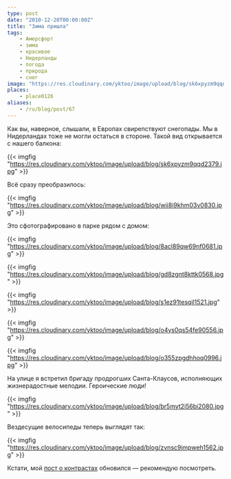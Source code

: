 ```yaml
---
type: post
date: "2010-12-20T00:00:00Z"
title: "Зима пришла"
tags:
    - Амерсфорт
    - зима
    - красивое
    - Нидерланды
    - погода
    - природа
    - снег
image: "https://res.cloudinary.com/yktoo/image/upload/blog/sk6xpyzm9qqd2379.jpg"
places:
    - place0126
aliases:
    - /ru/blog/post/67
---
```


Как вы, наверное, слышали, в Европах свирепствуют снегопады. Мы в Нидерландах тоже не могли остаться в стороне. Такой вид открывается с нашего балкона:

{{< imgfig "https://res.cloudinary.com/yktoo/image/upload/blog/sk6xpyzm9qqd2379.jpg" >}}

<!--more-->

Всё сразу преобразилось:

{{< imgfig "https://res.cloudinary.com/yktoo/image/upload/blog/wii8i9khm03v0830.jpg" >}}

Это сфотографировано в парке рядом с домом:

{{< imgfig "https://res.cloudinary.com/yktoo/image/upload/blog/8acl89qw69nf0681.jpg" >}}

{{< imgfig "https://res.cloudinary.com/yktoo/image/upload/blog/gd8zgnt8kttk0568.jpg" >}}

{{< imgfig "https://res.cloudinary.com/yktoo/image/upload/blog/s1ez91tesqil1521.jpg" >}}

{{< imgfig "https://res.cloudinary.com/yktoo/image/upload/blog/o4ys0qs54fe90556.jpg" >}}

{{< imgfig "https://res.cloudinary.com/yktoo/image/upload/blog/o355zpgdhhoq0996.jpg" >}}

На улице я встретил бригаду продрогших Санта-Клаусов, исполняющих жизнерадостные мелодии. Героические люди!

{{< imgfig "https://res.cloudinary.com/yktoo/image/upload/blog/br5myt2i56bi2080.jpg" >}}

Вездесущие велосипеды теперь выглядят так:

{{< imgfig "https://res.cloudinary.com/yktoo/image/upload/blog/zvnsc9jmpweh1562.jpg" >}}

Кстати, мой [пост о контрастах](0063) обновился — рекомендую посмотреть.
